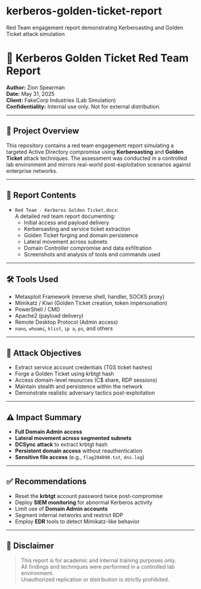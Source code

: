 # kerberos-golden-ticket-report
Red Team engagement report demonstrating Kerberoasting and Golden Ticket attack simulation
# 🎯 Kerberos Golden Ticket Red Team Report

**Author:** Zion Spearman  
**Date:** May 31, 2025  
**Client:** FakeCorp Industries (Lab Simulation)  
**Confidentiality:** Internal use only. Not for external distribution.

---

## 📝 Project Overview

This repository contains a red team engagement report simulating a targeted Active Directory compromise using **Kerberoasting** and **Golden Ticket** attack techniques. The assessment was conducted in a controlled lab environment and mirrors real-world post-exploitation scenarios against enterprise networks.

---

## 📄 Report Contents

- `Red Team - Kerberos Golden Ticket.docx`:  
  A detailed red team report documenting:
  - Initial access and payload delivery
  - Kerberoasting and service ticket extraction
  - Golden Ticket forging and domain persistence
  - Lateral movement across subnets
  - Domain Controller compromise and data exfiltration
  - Screenshots and analysis of tools and commands used

---

## 🛠️ Tools Used

- Metasploit Framework (reverse shell, handler, SOCKS proxy)
- Mimikatz / Kiwi (Golden Ticket creation, token impersonation)
- PowerShell / CMD
- Apache2 (payload delivery)
- Remote Desktop Protocol (Admin access)
- `nano`, `whoami`, `klist`, `ip a`, `ps`, and others

---

## 📌 Attack Objectives

- Extract service account credentials (TGS ticket hashes)
- Forge a Golden Ticket using krbtgt hash
- Access domain-level resources (C$ share, RDP sessions)
- Maintain stealth and persistence within the network
- Demonstrate realistic adversary tactics post-exploitation

---

## ⚠️ Impact Summary

- **Full Domain Admin access**
- **Lateral movement across segmented subnets**
- **DCSync attack** to extract krbtgt hash
- **Persistent domain access** without reauthentication
- **Sensitive file access** (e.g., `flag204090.txt`, `dns.log`)

---

## ✅ Recommendations

- Reset the **krbtgt** account password twice post-compromise
- Deploy **SIEM monitoring** for abnormal Kerberos activity
- Limit use of **Domain Admin accounts**
- Segment internal networks and restrict RDP
- Employ **EDR** tools to detect Mimikatz-like behavior

---

## 🔐 Disclaimer

> This report is for academic and internal training purposes only.  
> All findings and techniques were performed in a controlled lab environment.  
> Unauthorized replication or distribution is strictly prohibited.

